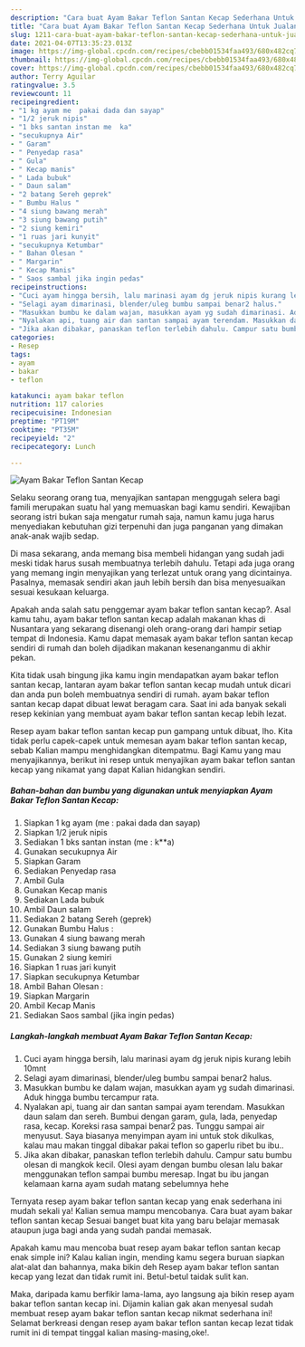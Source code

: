 ```yaml
---
description: "Cara buat Ayam Bakar Teflon Santan Kecap Sederhana Untuk Jualan"
title: "Cara buat Ayam Bakar Teflon Santan Kecap Sederhana Untuk Jualan"
slug: 1211-cara-buat-ayam-bakar-teflon-santan-kecap-sederhana-untuk-jualan
date: 2021-04-07T13:35:23.013Z
image: https://img-global.cpcdn.com/recipes/cbebb01534faa493/680x482cq70/ayam-bakar-teflon-santan-kecap-foto-resep-utama.jpg
thumbnail: https://img-global.cpcdn.com/recipes/cbebb01534faa493/680x482cq70/ayam-bakar-teflon-santan-kecap-foto-resep-utama.jpg
cover: https://img-global.cpcdn.com/recipes/cbebb01534faa493/680x482cq70/ayam-bakar-teflon-santan-kecap-foto-resep-utama.jpg
author: Terry Aguilar
ratingvalue: 3.5
reviewcount: 11
recipeingredient:
- "1 kg ayam me  pakai dada dan sayap"
- "1/2 jeruk nipis"
- "1 bks santan instan me  ka"
- "secukupnya Air"
- " Garam"
- " Penyedap rasa"
- " Gula"
- " Kecap manis"
- " Lada bubuk"
- " Daun salam"
- "2 batang Sereh geprek"
- " Bumbu Halus "
- "4 siung bawang merah"
- "3 siung bawang putih"
- "2 siung kemiri"
- "1 ruas jari kunyit"
- "secukupnya Ketumbar"
- " Bahan Olesan "
- " Margarin"
- " Kecap Manis"
- " Saos sambal jika ingin pedas"
recipeinstructions:
- "Cuci ayam hingga bersih, lalu marinasi ayam dg jeruk nipis kurang lebih 10mnt"
- "Selagi ayam dimarinasi, blender/uleg bumbu sampai benar2 halus."
- "Masukkan bumbu ke dalam wajan, masukkan ayam yg sudah dimarinasi. Aduk hingga bumbu tercampur rata."
- "Nyalakan api, tuang air dan santan sampai ayam terendam. Masukkan daun salam dan sereh. Bumbui dengan garam, gula, lada, penyedap rasa, kecap. Koreksi rasa sampai benar2 pas. Tunggu sampai air menyusut. Saya biasanya menyimpan ayam ini untuk stok dikulkas, kalau mau makan tinggal dibakar pakai teflon so gaperlu ribet bu ibu.."
- "Jika akan dibakar, panaskan teflon terlebih dahulu. Campur satu bumbu olesan di mangkok kecil. Olesi ayam dengan bumbu olesan lalu bakar menggunakan teflon sampai bumbu meresap. Ingat bu ibu jangan kelamaan karna ayam sudah matang sebelumnya hehe"
categories:
- Resep
tags:
- ayam
- bakar
- teflon

katakunci: ayam bakar teflon 
nutrition: 117 calories
recipecuisine: Indonesian
preptime: "PT19M"
cooktime: "PT35M"
recipeyield: "2"
recipecategory: Lunch

---
```



![Ayam Bakar Teflon Santan Kecap](https://img-global.cpcdn.com/recipes/cbebb01534faa493/680x482cq70/ayam-bakar-teflon-santan-kecap-foto-resep-utama.jpg)

Selaku seorang orang tua, menyajikan santapan menggugah selera bagi famili merupakan suatu hal yang memuaskan bagi kamu sendiri. Kewajiban seorang istri bukan saja mengatur rumah saja, namun kamu juga harus menyediakan kebutuhan gizi terpenuhi dan juga panganan yang dimakan anak-anak wajib sedap.

Di masa  sekarang, anda memang bisa membeli hidangan yang sudah jadi meski tidak harus susah membuatnya terlebih dahulu. Tetapi ada juga orang yang memang ingin menyajikan yang terlezat untuk orang yang dicintainya. Pasalnya, memasak sendiri akan jauh lebih bersih dan bisa menyesuaikan sesuai kesukaan keluarga. 



Apakah anda salah satu penggemar ayam bakar teflon santan kecap?. Asal kamu tahu, ayam bakar teflon santan kecap adalah makanan khas di Nusantara yang sekarang disenangi oleh orang-orang dari hampir setiap tempat di Indonesia. Kamu dapat memasak ayam bakar teflon santan kecap sendiri di rumah dan boleh dijadikan makanan kesenanganmu di akhir pekan.

Kita tidak usah bingung jika kamu ingin mendapatkan ayam bakar teflon santan kecap, lantaran ayam bakar teflon santan kecap mudah untuk dicari dan anda pun boleh membuatnya sendiri di rumah. ayam bakar teflon santan kecap dapat dibuat lewat beragam cara. Saat ini ada banyak sekali resep kekinian yang membuat ayam bakar teflon santan kecap lebih lezat.

Resep ayam bakar teflon santan kecap pun gampang untuk dibuat, lho. Kita tidak perlu capek-capek untuk memesan ayam bakar teflon santan kecap, sebab Kalian mampu menghidangkan ditempatmu. Bagi Kamu yang mau menyajikannya, berikut ini resep untuk menyajikan ayam bakar teflon santan kecap yang nikamat yang dapat Kalian hidangkan sendiri.

<!--inarticleads1-->

##### Bahan-bahan dan bumbu yang digunakan untuk menyiapkan Ayam Bakar Teflon Santan Kecap:

1. Siapkan 1 kg ayam (me : pakai dada dan sayap)
1. Siapkan 1/2 jeruk nipis
1. Sediakan 1 bks santan instan (me : k**a)
1. Gunakan secukupnya Air
1. Siapkan  Garam
1. Sediakan  Penyedap rasa
1. Ambil  Gula
1. Gunakan  Kecap manis
1. Sediakan  Lada bubuk
1. Ambil  Daun salam
1. Sediakan 2 batang Sereh (geprek)
1. Gunakan  Bumbu Halus :
1. Gunakan 4 siung bawang merah
1. Sediakan 3 siung bawang putih
1. Gunakan 2 siung kemiri
1. Siapkan 1 ruas jari kunyit
1. Siapkan secukupnya Ketumbar
1. Ambil  Bahan Olesan :
1. Siapkan  Margarin
1. Ambil  Kecap Manis
1. Sediakan  Saos sambal (jika ingin pedas)




<!--inarticleads2-->

##### Langkah-langkah membuat Ayam Bakar Teflon Santan Kecap:

1. Cuci ayam hingga bersih, lalu marinasi ayam dg jeruk nipis kurang lebih 10mnt
1. Selagi ayam dimarinasi, blender/uleg bumbu sampai benar2 halus.
1. Masukkan bumbu ke dalam wajan, masukkan ayam yg sudah dimarinasi. Aduk hingga bumbu tercampur rata.
1. Nyalakan api, tuang air dan santan sampai ayam terendam. Masukkan daun salam dan sereh. Bumbui dengan garam, gula, lada, penyedap rasa, kecap. Koreksi rasa sampai benar2 pas. Tunggu sampai air menyusut. Saya biasanya menyimpan ayam ini untuk stok dikulkas, kalau mau makan tinggal dibakar pakai teflon so gaperlu ribet bu ibu..
1. Jika akan dibakar, panaskan teflon terlebih dahulu. Campur satu bumbu olesan di mangkok kecil. Olesi ayam dengan bumbu olesan lalu bakar menggunakan teflon sampai bumbu meresap. Ingat bu ibu jangan kelamaan karna ayam sudah matang sebelumnya hehe




Ternyata resep ayam bakar teflon santan kecap yang enak sederhana ini mudah sekali ya! Kalian semua mampu mencobanya. Cara buat ayam bakar teflon santan kecap Sesuai banget buat kita yang baru belajar memasak ataupun juga bagi anda yang sudah pandai memasak.

Apakah kamu mau mencoba buat resep ayam bakar teflon santan kecap enak simple ini? Kalau kalian ingin, mending kamu segera buruan siapkan alat-alat dan bahannya, maka bikin deh Resep ayam bakar teflon santan kecap yang lezat dan tidak rumit ini. Betul-betul taidak sulit kan. 

Maka, daripada kamu berfikir lama-lama, ayo langsung aja bikin resep ayam bakar teflon santan kecap ini. Dijamin kalian gak akan menyesal sudah membuat resep ayam bakar teflon santan kecap nikmat sederhana ini! Selamat berkreasi dengan resep ayam bakar teflon santan kecap lezat tidak rumit ini di tempat tinggal kalian masing-masing,oke!.

